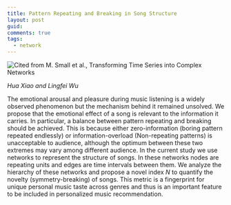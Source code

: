 ```yaml
---
title: Pattern Repeating and Breaking in Song Structure
layout: post
guid:
comments: true
tags:
  - network
---
```



![Cited from M. Small et al., Transforming Time Series into Complex Networks](http://ww2.sinaimg.cn/large/0069KTFugw1eva5kn3dtij30sa0gwgpr.jpg)

*Hua Xiao and Lingfei Wu*

The emotional arousal and pleasure during music listening is a widely observed phenomenon but the mechanism behind it remained unsolved. We propose that the emotional effect of a song is relevant to the information it carries. In particular, a balance between pattern repeating and breaking should be achieved. This is because either zero-information (boring pattern repeated endlessly) or information-overload (Non-repeating patterns) is unacceptable to audience, although the optimum between these two extremes may vary among different audience. In the current study we use networks to represent the structure of songs. In these networks nodes are repeating units and edges are time intervals between them. We analyze the hierarchy of these networks and propose a novel index *N* to quantify the novelty (symmetry-breaking) of songs. This metric is a fingerprint for unique personal music taste across genres and thus is an important feature to be included in personalized music recommendation.
